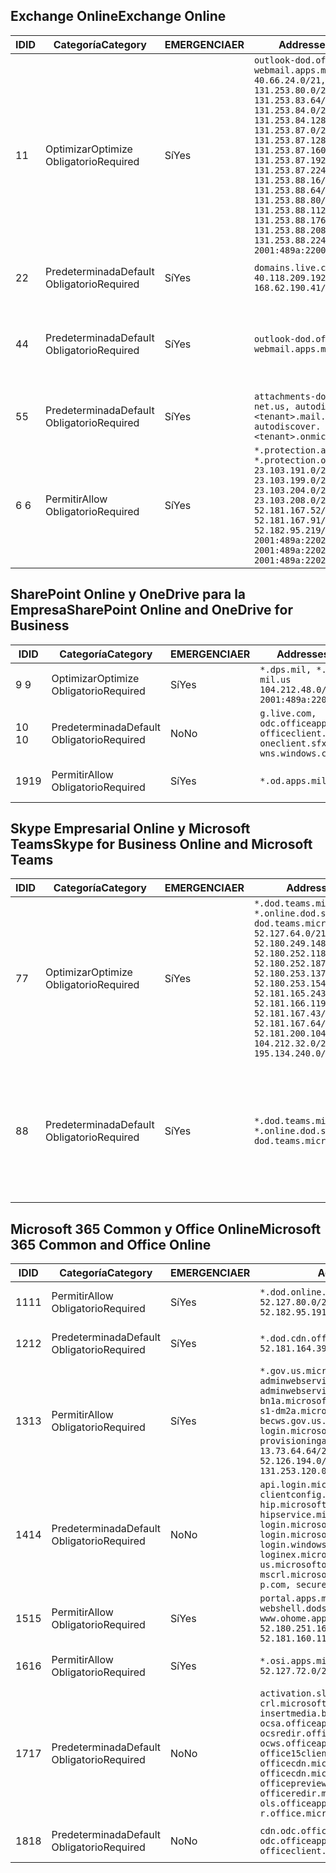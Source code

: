<!--THIS FILE IS AUTOMATICALLY GENERATED. MANUAL CHANGES WILL BE OVERWRITTEN.-->
<!--Please contact the Office 365 Endpoints team with any questions.-->
<!--USGovDoD endpoints version 2019020800-->
<!--File generated 2019-02-08 14:00:11.4184-->

## <a name="exchange-online"></a><span data-ttu-id="2d655-101">Exchange Online</span><span class="sxs-lookup"><span data-stu-id="2d655-101">Exchange Online</span></span>

<span data-ttu-id="2d655-102">ID</span><span class="sxs-lookup"><span data-stu-id="2d655-102">ID</span></span> | <span data-ttu-id="2d655-103">Categoría</span><span class="sxs-lookup"><span data-stu-id="2d655-103">Category</span></span> | <span data-ttu-id="2d655-104">EMERGENCIA</span><span class="sxs-lookup"><span data-stu-id="2d655-104">ER</span></span> | <span data-ttu-id="2d655-105">Addresses</span><span class="sxs-lookup"><span data-stu-id="2d655-105">Addresses</span></span> | <span data-ttu-id="2d655-106">Puertos</span><span class="sxs-lookup"><span data-stu-id="2d655-106">Ports</span></span>
-- | -------------------- | --- | ---------------------------------------------------------------------------------------------------------------------------------------------------------------------------------------------------------------------------------------------------------------------------------------------------------------------------------------------------------------------------------------------- | -------------------------------
<span data-ttu-id="2d655-107">1</span><span class="sxs-lookup"><span data-stu-id="2d655-107">1</span></span> | <span data-ttu-id="2d655-108">Optimizar</span><span class="sxs-lookup"><span data-stu-id="2d655-108">Optimize</span></span><BR><span data-ttu-id="2d655-109">Obligatorio</span><span class="sxs-lookup"><span data-stu-id="2d655-109">Required</span></span> | <span data-ttu-id="2d655-110">Sí</span><span class="sxs-lookup"><span data-stu-id="2d655-110">Yes</span></span> | `outlook-dod.office365.us, webmail.apps.mil`<BR>`40.66.24.0/21, 131.253.80.0/24, 131.253.83.64/26, 131.253.84.0/26, 131.253.84.128/26, 131.253.87.0/25, 131.253.87.128/28, 131.253.87.160/27, 131.253.87.192/28, 131.253.87.224/28, 131.253.88.16/28, 131.253.88.64/28, 131.253.88.80/28, 131.253.88.112/28, 131.253.88.176/28, 131.253.88.208/28, 131.253.88.224/28, 2001:489a:2200:500::/56` | <span data-ttu-id="2d655-111">**TCP:** 443, 80</span><span class="sxs-lookup"><span data-stu-id="2d655-111">**TCP:** 443, 80</span></span>
<span data-ttu-id="2d655-112">2</span><span class="sxs-lookup"><span data-stu-id="2d655-112">2</span></span> | <span data-ttu-id="2d655-113">Predeterminada</span><span class="sxs-lookup"><span data-stu-id="2d655-113">Default</span></span><BR><span data-ttu-id="2d655-114">Obligatorio</span><span class="sxs-lookup"><span data-stu-id="2d655-114">Required</span></span> | <span data-ttu-id="2d655-115">Sí</span><span class="sxs-lookup"><span data-stu-id="2d655-115">Yes</span></span> | `domains.live.com`<BR>`40.118.209.192/32, 168.62.190.41/32` | <span data-ttu-id="2d655-116">**TCP:** 443, 80</span><span class="sxs-lookup"><span data-stu-id="2d655-116">**TCP:** 443, 80</span></span>
<span data-ttu-id="2d655-117">4</span><span class="sxs-lookup"><span data-stu-id="2d655-117">4</span></span> | <span data-ttu-id="2d655-118">Predeterminada</span><span class="sxs-lookup"><span data-stu-id="2d655-118">Default</span></span><BR><span data-ttu-id="2d655-119">Obligatorio</span><span class="sxs-lookup"><span data-stu-id="2d655-119">Required</span></span> | <span data-ttu-id="2d655-120">Sí</span><span class="sxs-lookup"><span data-stu-id="2d655-120">Yes</span></span> | `outlook-dod.office365.us, webmail.apps.mil` | <span data-ttu-id="2d655-121">**TCP:** 143, 25, 587, 993, 995</span><span class="sxs-lookup"><span data-stu-id="2d655-121">**TCP:** 143, 25, 587, 993, 995</span></span>
<span data-ttu-id="2d655-122">5</span><span class="sxs-lookup"><span data-stu-id="2d655-122">5</span></span> | <span data-ttu-id="2d655-123">Predeterminada</span><span class="sxs-lookup"><span data-stu-id="2d655-123">Default</span></span><BR><span data-ttu-id="2d655-124">Obligatorio</span><span class="sxs-lookup"><span data-stu-id="2d655-124">Required</span></span> | <span data-ttu-id="2d655-125">Sí</span><span class="sxs-lookup"><span data-stu-id="2d655-125">Yes</span></span> | `attachments-dod.office365-net.us, autodiscover.<tenant>.mail.onmicrosoft.com, autodiscover.<tenant>.onmicrosoft.com` | <span data-ttu-id="2d655-126">**TCP:** 443, 80</span><span class="sxs-lookup"><span data-stu-id="2d655-126">**TCP:** 443, 80</span></span>
<span data-ttu-id="2d655-127">6 </span><span class="sxs-lookup"><span data-stu-id="2d655-127">6</span></span> | <span data-ttu-id="2d655-128">Permitir</span><span class="sxs-lookup"><span data-stu-id="2d655-128">Allow</span></span><BR><span data-ttu-id="2d655-129">Obligatorio</span><span class="sxs-lookup"><span data-stu-id="2d655-129">Required</span></span> | <span data-ttu-id="2d655-130">Sí</span><span class="sxs-lookup"><span data-stu-id="2d655-130">Yes</span></span> | `*.protection.apps.mil, *.protection.office365.us`<BR>`23.103.191.0/24, 23.103.199.0/25, 23.103.204.0/22, 23.103.208.0/22, 52.181.167.52/32, 52.181.167.91/32, 52.182.95.219/32, 2001:489a:2202::/62, 2001:489a:2202:8::/62, 2001:489a:2202:2000::/63` | <span data-ttu-id="2d655-131">**TCP:** 25, 443</span><span class="sxs-lookup"><span data-stu-id="2d655-131">**TCP:** 25, 443</span></span>

## <a name="sharepoint-online-and-onedrive-for-business"></a><span data-ttu-id="2d655-132">SharePoint Online y OneDrive para la Empresa</span><span class="sxs-lookup"><span data-stu-id="2d655-132">SharePoint Online and OneDrive for Business</span></span>

<span data-ttu-id="2d655-133">ID</span><span class="sxs-lookup"><span data-stu-id="2d655-133">ID</span></span> | <span data-ttu-id="2d655-134">Categoría</span><span class="sxs-lookup"><span data-stu-id="2d655-134">Category</span></span> | <span data-ttu-id="2d655-135">EMERGENCIA</span><span class="sxs-lookup"><span data-stu-id="2d655-135">ER</span></span> | <span data-ttu-id="2d655-136">Addresses</span><span class="sxs-lookup"><span data-stu-id="2d655-136">Addresses</span></span> | <span data-ttu-id="2d655-137">Puertos</span><span class="sxs-lookup"><span data-stu-id="2d655-137">Ports</span></span>
-- | -------------------- | --- | ---------------------------------------------------------------------------------------------------- | ----------------
<span data-ttu-id="2d655-138">9 </span><span class="sxs-lookup"><span data-stu-id="2d655-138">9</span></span> | <span data-ttu-id="2d655-139">Optimizar</span><span class="sxs-lookup"><span data-stu-id="2d655-139">Optimize</span></span><BR><span data-ttu-id="2d655-140">Obligatorio</span><span class="sxs-lookup"><span data-stu-id="2d655-140">Required</span></span> | <span data-ttu-id="2d655-141">Sí</span><span class="sxs-lookup"><span data-stu-id="2d655-141">Yes</span></span> | `*.dps.mil, *.sharepoint-mil.us`<BR>`104.212.48.0/23, 2001:489a:2204::/63` | <span data-ttu-id="2d655-142">**TCP:** 443, 80</span><span class="sxs-lookup"><span data-stu-id="2d655-142">**TCP:** 443, 80</span></span>
<span data-ttu-id="2d655-143">10  </span><span class="sxs-lookup"><span data-stu-id="2d655-143">10</span></span> | <span data-ttu-id="2d655-144">Predeterminada</span><span class="sxs-lookup"><span data-stu-id="2d655-144">Default</span></span><BR><span data-ttu-id="2d655-145">Obligatorio</span><span class="sxs-lookup"><span data-stu-id="2d655-145">Required</span></span> | <span data-ttu-id="2d655-146">No</span><span class="sxs-lookup"><span data-stu-id="2d655-146">No</span></span> | `g.live.com, odc.officeapps.live.com, officeclient.microsoft.com, oneclient.sfx.ms, wns.windows.com` | <span data-ttu-id="2d655-147">**TCP:** 443, 80</span><span class="sxs-lookup"><span data-stu-id="2d655-147">**TCP:** 443, 80</span></span>
<span data-ttu-id="2d655-148">19</span><span class="sxs-lookup"><span data-stu-id="2d655-148">19</span></span> | <span data-ttu-id="2d655-149">Permitir</span><span class="sxs-lookup"><span data-stu-id="2d655-149">Allow</span></span><BR><span data-ttu-id="2d655-150">Obligatorio</span><span class="sxs-lookup"><span data-stu-id="2d655-150">Required</span></span> | <span data-ttu-id="2d655-151">Sí</span><span class="sxs-lookup"><span data-stu-id="2d655-151">Yes</span></span> | `*.od.apps.mil` | <span data-ttu-id="2d655-152">**TCP:** 443, 80</span><span class="sxs-lookup"><span data-stu-id="2d655-152">**TCP:** 443, 80</span></span>

## <a name="skype-for-business-online-and-microsoft-teams"></a><span data-ttu-id="2d655-153">Skype Empresarial Online y Microsoft Teams</span><span class="sxs-lookup"><span data-stu-id="2d655-153">Skype for Business Online and Microsoft Teams</span></span>

<span data-ttu-id="2d655-154">ID</span><span class="sxs-lookup"><span data-stu-id="2d655-154">ID</span></span> | <span data-ttu-id="2d655-155">Categoría</span><span class="sxs-lookup"><span data-stu-id="2d655-155">Category</span></span> | <span data-ttu-id="2d655-156">EMERGENCIA</span><span class="sxs-lookup"><span data-stu-id="2d655-156">ER</span></span> | <span data-ttu-id="2d655-157">Addresses</span><span class="sxs-lookup"><span data-stu-id="2d655-157">Addresses</span></span> | <span data-ttu-id="2d655-158">Puertos</span><span class="sxs-lookup"><span data-stu-id="2d655-158">Ports</span></span>
-- | -------------------- | --- | -------------------------------------------------------------------------------------------------------------------------------------------------------------------------------------------------------------------------------------------------------------------------------------------------------------------------------------------------------- | --------------------------------------------------
<span data-ttu-id="2d655-159">7</span><span class="sxs-lookup"><span data-stu-id="2d655-159">7</span></span> | <span data-ttu-id="2d655-160">Optimizar</span><span class="sxs-lookup"><span data-stu-id="2d655-160">Optimize</span></span><BR><span data-ttu-id="2d655-161">Obligatorio</span><span class="sxs-lookup"><span data-stu-id="2d655-161">Required</span></span> | <span data-ttu-id="2d655-162">Sí</span><span class="sxs-lookup"><span data-stu-id="2d655-162">Yes</span></span> | `*.dod.teams.microsoft.us, *.online.dod.skypeforbusiness.us, dod.teams.microsoft.us`<BR>`52.127.64.0/21, 52.180.249.148/32, 52.180.252.118/32, 52.180.252.187/32, 52.180.253.137/32, 52.180.253.154/32, 52.181.165.243/32, 52.181.166.119/32, 52.181.167.43/32, 52.181.167.64/32, 52.181.200.104/32, 104.212.32.0/22, 104.212.60.0/23, 195.134.240.0/22` | <span data-ttu-id="2d655-163">**TCP:** 443</span><span class="sxs-lookup"><span data-stu-id="2d655-163">**TCP:** 443</span></span><BR><span data-ttu-id="2d655-164">**UDP:** 3478, 3479, 3480, 3481</span><span class="sxs-lookup"><span data-stu-id="2d655-164">**UDP:** 3478, 3479, 3480, 3481</span></span>
<span data-ttu-id="2d655-165">8</span><span class="sxs-lookup"><span data-stu-id="2d655-165">8</span></span> | <span data-ttu-id="2d655-166">Predeterminada</span><span class="sxs-lookup"><span data-stu-id="2d655-166">Default</span></span><BR><span data-ttu-id="2d655-167">Obligatorio</span><span class="sxs-lookup"><span data-stu-id="2d655-167">Required</span></span> | <span data-ttu-id="2d655-168">Sí</span><span class="sxs-lookup"><span data-stu-id="2d655-168">Yes</span></span> | `*.dod.teams.microsoft.us, *.online.dod.skypeforbusiness.us, dod.teams.microsoft.us` | <span data-ttu-id="2d655-169">**TCP:** 5061, 50000-59999</span><span class="sxs-lookup"><span data-stu-id="2d655-169">**TCP:** 5061, 50000-59999</span></span><BR><span data-ttu-id="2d655-170">**UDP:** 50000-59999</span><span class="sxs-lookup"><span data-stu-id="2d655-170">**UDP:** 50000-59999</span></span>

## <a name="microsoft-365-common-and-office-online"></a><span data-ttu-id="2d655-171">Microsoft 365 Common y Office Online</span><span class="sxs-lookup"><span data-stu-id="2d655-171">Microsoft 365 Common and Office Online</span></span>

<span data-ttu-id="2d655-172">ID</span><span class="sxs-lookup"><span data-stu-id="2d655-172">ID</span></span> | <span data-ttu-id="2d655-173">Categoría</span><span class="sxs-lookup"><span data-stu-id="2d655-173">Category</span></span> | <span data-ttu-id="2d655-174">EMERGENCIA</span><span class="sxs-lookup"><span data-stu-id="2d655-174">ER</span></span> | <span data-ttu-id="2d655-175">Addresses</span><span class="sxs-lookup"><span data-stu-id="2d655-175">Addresses</span></span> | <span data-ttu-id="2d655-176">Puertos</span><span class="sxs-lookup"><span data-stu-id="2d655-176">Ports</span></span>
-- | ------------------- | --- | ---------------------------------------------------------------------------------------------------------------------------------------------------------------------------------------------------------------------------------------------------------------------------------------------------------------------------------------------------------------------------------------------- | ----------------
<span data-ttu-id="2d655-177">11</span><span class="sxs-lookup"><span data-stu-id="2d655-177">11</span></span> | <span data-ttu-id="2d655-178">Permitir</span><span class="sxs-lookup"><span data-stu-id="2d655-178">Allow</span></span><BR><span data-ttu-id="2d655-179">Obligatorio</span><span class="sxs-lookup"><span data-stu-id="2d655-179">Required</span></span> | <span data-ttu-id="2d655-180">Sí</span><span class="sxs-lookup"><span data-stu-id="2d655-180">Yes</span></span> | `*.dod.online.office365.us`<BR>`52.127.80.0/23, 52.181.164.39/32, 52.182.95.191/32` | <span data-ttu-id="2d655-181">**TCP:** 443</span><span class="sxs-lookup"><span data-stu-id="2d655-181">**TCP:** 443</span></span>
<span data-ttu-id="2d655-182">12</span><span class="sxs-lookup"><span data-stu-id="2d655-182">12</span></span> | <span data-ttu-id="2d655-183">Predeterminada</span><span class="sxs-lookup"><span data-stu-id="2d655-183">Default</span></span><BR><span data-ttu-id="2d655-184">Obligatorio</span><span class="sxs-lookup"><span data-stu-id="2d655-184">Required</span></span> | <span data-ttu-id="2d655-185">Sí</span><span class="sxs-lookup"><span data-stu-id="2d655-185">Yes</span></span> | `*.dod.cdn.office365.us`<BR>`52.181.164.39/32, 52.182.95.191/32` | <span data-ttu-id="2d655-186">**TCP:** 443</span><span class="sxs-lookup"><span data-stu-id="2d655-186">**TCP:** 443</span></span>
<span data-ttu-id="2d655-187">13</span><span class="sxs-lookup"><span data-stu-id="2d655-187">13</span></span> | <span data-ttu-id="2d655-188">Permitir</span><span class="sxs-lookup"><span data-stu-id="2d655-188">Allow</span></span><BR><span data-ttu-id="2d655-189">Obligatorio</span><span class="sxs-lookup"><span data-stu-id="2d655-189">Required</span></span> | <span data-ttu-id="2d655-190">Sí</span><span class="sxs-lookup"><span data-stu-id="2d655-190">Yes</span></span> | `*.gov.us.microsoftonline.com, adminwebservice.gov.us.microsoftonline.com, adminwebservice-s1-bn1a.microsoftonline.com, adminwebservice-s1-dm2a.microsoftonline.com, becws.gov.us.microsoftonline.com, login.microsoftonline.us, provisioningapi.gov.us.microsoftonline.com`<BR>`13.73.64.64/26, 13.73.208.128/25, 52.126.194.0/23, 52.244.120.128/25, 131.253.120.0/24` | <span data-ttu-id="2d655-191">**TCP:** 443</span><span class="sxs-lookup"><span data-stu-id="2d655-191">**TCP:** 443</span></span>
<span data-ttu-id="2d655-192">14</span><span class="sxs-lookup"><span data-stu-id="2d655-192">14</span></span> | <span data-ttu-id="2d655-193">Predeterminada</span><span class="sxs-lookup"><span data-stu-id="2d655-193">Default</span></span><BR><span data-ttu-id="2d655-194">Obligatorio</span><span class="sxs-lookup"><span data-stu-id="2d655-194">Required</span></span> | <span data-ttu-id="2d655-195">No</span><span class="sxs-lookup"><span data-stu-id="2d655-195">No</span></span> | `api.login.microsoftonline.com, clientconfig.microsoftonline-p.net, hip.microsoftonline-p.net, hipservice.microsoftonline.com, login.microsoftonline.com, login.microsoftonline-p.com, login.windows.net, loginex.microsoftonline.com, login-us.microsoftonline.com, mscrl.microsoft.com, nexus.microsoftonline-p.com, secure.aadcdn.microsoftonline-p.com` | <span data-ttu-id="2d655-196">**TCP:** 443</span><span class="sxs-lookup"><span data-stu-id="2d655-196">**TCP:** 443</span></span>
<span data-ttu-id="2d655-197">15</span><span class="sxs-lookup"><span data-stu-id="2d655-197">15</span></span> | <span data-ttu-id="2d655-198">Permitir</span><span class="sxs-lookup"><span data-stu-id="2d655-198">Allow</span></span><BR><span data-ttu-id="2d655-199">Obligatorio</span><span class="sxs-lookup"><span data-stu-id="2d655-199">Required</span></span> | <span data-ttu-id="2d655-200">Sí</span><span class="sxs-lookup"><span data-stu-id="2d655-200">Yes</span></span> | `portal.apps.mil, webshell.dodsuite.office365.us, www.ohome.apps.mil`<BR>`52.180.251.166/32, 52.181.160.19/32, 52.181.160.113/32, 52.182.92.132/32` | <span data-ttu-id="2d655-201">**TCP:** 443</span><span class="sxs-lookup"><span data-stu-id="2d655-201">**TCP:** 443</span></span>
<span data-ttu-id="2d655-202">16</span><span class="sxs-lookup"><span data-stu-id="2d655-202">16</span></span> | <span data-ttu-id="2d655-203">Permitir</span><span class="sxs-lookup"><span data-stu-id="2d655-203">Allow</span></span><BR><span data-ttu-id="2d655-204">Obligatorio</span><span class="sxs-lookup"><span data-stu-id="2d655-204">Required</span></span> | <span data-ttu-id="2d655-205">Sí</span><span class="sxs-lookup"><span data-stu-id="2d655-205">Yes</span></span> | `*.osi.apps.mil`<BR>`52.127.72.0/21` | <span data-ttu-id="2d655-206">**TCP:** 443</span><span class="sxs-lookup"><span data-stu-id="2d655-206">**TCP:** 443</span></span>
<span data-ttu-id="2d655-207">17</span><span class="sxs-lookup"><span data-stu-id="2d655-207">17</span></span> | <span data-ttu-id="2d655-208">Predeterminada</span><span class="sxs-lookup"><span data-stu-id="2d655-208">Default</span></span><BR><span data-ttu-id="2d655-209">Obligatorio</span><span class="sxs-lookup"><span data-stu-id="2d655-209">Required</span></span> | <span data-ttu-id="2d655-210">No</span><span class="sxs-lookup"><span data-stu-id="2d655-210">No</span></span> | `activation.sls.microsoft.com, crl.microsoft.com, go.microsoft.com, insertmedia.bing.office.net, ocsa.officeapps.live.com, ocsredir.officeapps.live.com, ocws.officeapps.live.com, office15client.microsoft.com, officecdn.microsoft.com, officecdn.microsoft.com.edgesuite.net, officepreviewredir.microsoft.com, officeredir.microsoft.com, ols.officeapps.live.com, r.office.microsoft.com` | <span data-ttu-id="2d655-211">**TCP:** 443, 80</span><span class="sxs-lookup"><span data-stu-id="2d655-211">**TCP:** 443, 80</span></span>
<span data-ttu-id="2d655-212">18</span><span class="sxs-lookup"><span data-stu-id="2d655-212">18</span></span> | <span data-ttu-id="2d655-213">Predeterminada</span><span class="sxs-lookup"><span data-stu-id="2d655-213">Default</span></span><BR><span data-ttu-id="2d655-214">Obligatorio</span><span class="sxs-lookup"><span data-stu-id="2d655-214">Required</span></span> | <span data-ttu-id="2d655-215">No</span><span class="sxs-lookup"><span data-stu-id="2d655-215">No</span></span> | `cdn.odc.officeapps.live.com, odc.officeapps.live.com, officeclient.microsoft.com` | <span data-ttu-id="2d655-216">**TCP:** 443, 80</span><span class="sxs-lookup"><span data-stu-id="2d655-216">**TCP:** 443, 80</span></span>
